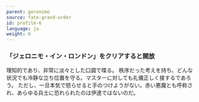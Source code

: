 ```yaml
---
parent: geronimo
source: fate-grand-order
id: profile-6
language: ja
weight: 6
---
```


### 「ジェロニモ・イン・ロンドン」をクリアすると開放

理知的であり、非常に淡々とした口調で喋る。
秩序だった考えを持ち、どんな状況でも冷静な立ち位置を守る。マスターに対しても礼儀正しく接するであろう。
ただし、一旦本気で怒らせると手のつけようがない。赤い悪魔とも呼称され、あらゆる兵士に恐れられたのは伊達ではないのだ。
